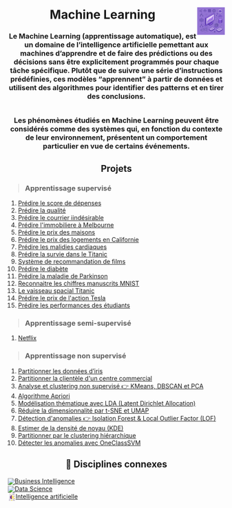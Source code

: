 <h1 align="center"><b>Machine Learning</b> <a href="https://github.com/MiKL5/artificialIntelligence"><img src="assets/atomicML.png" alt="Machine Learning" align="right" height="64px"></a></h1>

<h3 align="center">Le Machine Learning (apprentissage automatique), est un domaine de l’intelligence artificielle pemettant aux machines d’apprendre et de faire des prédictions ou des décisions sans être explicitement programmés pour chaque tâche spécifique. Plutôt que de suivre une série d’instructions prédéfinies, ces modèles “apprennent” à partir de données et utilisent des algorithmes pour identifier des patterns et en tirer des conclusions.<br><br>

Les phénomènes étudiés en Machine Learning peuvent être considérés comme des systèmes qui, en fonction du contexte de leur environnement, présentent un comportement particulier en vue de certains événements.</h3>

<div align="center">

## **Projets**

</div>

> ### **Apprentissage supervisé**
1. [Prédire le score de dépenses](projects/spendingScore)
2. [Prédire la qualité](projects/wineQuality)
3. [Prédire le courrier iindésirable](projects/spam)
4. [Prédire l'immobiliere à Melbourne](projects/melbourne)
5. [Prédire le prix des maisons](projects/house)
6. [Prédire le prix des logements en Californie](projects/californianHousing)
7. [Prédire les malidies cardiaques](projects/heartDisease)
7. [Prédire la survie dans le Titanic](projects/titanic)
9. [Système de recommandation de films](projects/movies)
10. [Prédire le diabète](projects/diabetes)
11. [Prédire la maladie de Parkinson](projects/parkinson)
12. [Reconnaitre les chiffres manuscrits MNIST](projects/mnist)
13. [Le vaisseau spacial Titanic](projects/spacecraft)
14. [Prédire le prix de l'action Tesla](projects/tesla)
15. [Prédire les performances des étudiants](projects/studentPerformance)
<!--<kbd>_Soon_</kbd>-->
> ### **Apprentissage semi-supervisé**
1. [Netflix](projects/netflix)  
<!-- 2. []() -->
> ### **Apprentissage non supervisé**
1. [Partitionner les données d’iris](clusteringOnIrisData)
2. [Partitionner la clientèle d'un centre commercial](clusteringOfCustomersInAShoppingMall)
3. [Analyse et clustering non supervisé 👉 KMeans, DBSCAN et PCA](KMeans-DBSCAN-PCA)
4. [Algorithme Apriori](AI4PredictingHousePrices)
5. [Modélisation thématique avec LDA (Latent Dirichlet Allocation)](LDAmodeling)
6. [Réduire la dimensionnalité par t-SNE et UMAP](tSneUmap)
7. [Détection d'anomalies 👉 Isolation Forest & Local Outlier Factor (LOF)](anomalyDetectionUsingAnIsolationForestAndTheLocalOutlierFactor)
8. [Estimer de la densité de noyau (KDE)](estimateTheDensityOfTheCore)
9. [Partitionner par le clustering hiérarchique](projects/segmentingCustomersUsingHierarchicalClustering)
10. [Détecter les anomalies avec OneClassSVM](projects/detectingQnomaliesYithOneClassSVM)
<!-- 11. [Partitionner avec GMM, KMeans & DBSCAN](projects/clusteringGMM_KMeans_DBSCAN) -->

<div align="center">
<h2> 🔗 Disciplines connexes</h2></div>

<a href="https://github.com/MiKL5/Business_Intelligence/"><img src="https://github.com/MiKL5/Business_Intelligence/blob/master/assets/atomicBi.png" height="18px" align="center">Business Intelligence</a>  
<a href="https://github.com/MiKL5/DataScience/tree/master/machineLearning/"><img src="https://github.com/MiKL5/DataScience/blob/master/assets/atomicDs.png" height="18px" align="center">Data Science</a>  
<a href="https://github.com/MiKL5/Artificial_Intelligence/"><img src="https://github.com/MiKL5/Artificial_Intelligence/blob/master/assets/images/atomicAi.png" height="18px" align="center">Intelligence artificielle</a>  
<!-- [IOT and AIoT](https://github.com/MiKL5/aiot)  -->
<!-- [Robotique](https://github.com/MiKL5/robotics)   -->